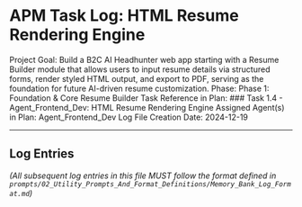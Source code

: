 # APM Task Log: HTML Resume Rendering Engine

Project Goal: Build a B2C AI Headhunter web app starting with a Resume Builder module that allows users to input resume details via structured forms, render styled HTML output, and export to PDF, serving as the foundation for future AI-driven resume customization.
Phase: Phase 1: Foundation & Core Resume Builder
Task Reference in Plan: ### Task 1.4 - Agent_Frontend_Dev: HTML Resume Rendering Engine
Assigned Agent(s) in Plan: Agent_Frontend_Dev
Log File Creation Date: 2024-12-19

---

## Log Entries

*(All subsequent log entries in this file MUST follow the format defined in `prompts/02_Utility_Prompts_And_Format_Definitions/Memory_Bank_Log_Format.md`)* 